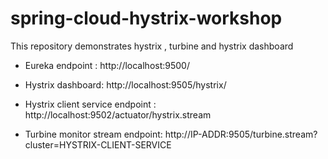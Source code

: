 # spring-cloud-hystrix-workshop
This repository demonstrates hystrix , turbine and hystrix dashboard


* Eureka endpoint : http://localhost:9500/
* Hystrix dashboard:  http://localhost:9505/hystrix/
* Hystrix client service endpoint : http://localhost:9502/actuator/hystrix.stream

* Turbine monitor stream endpoint:  http://IP-ADDR:9505/turbine.stream?cluster=HYSTRIX-CLIENT-SERVICE

